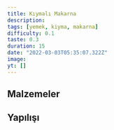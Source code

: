 ```yaml
---
title: Kıymalı Makarna
description:
tags: [yemek, kiyma, makarna]
difficulty: 0.1
taste: 0.3
duration: 15
date: "2022-03-03T05:35:07.322Z"
image:
yt: []
---
```


## Malzemeler

## Yapılışı
